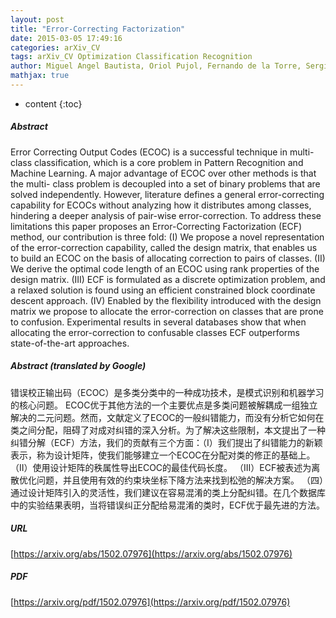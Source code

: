 ```yaml
---
layout: post
title: "Error-Correcting Factorization"
date: 2015-03-05 17:49:16
categories: arXiv_CV
tags: arXiv_CV Optimization Classification Recognition
author: Miguel Angel Bautista, Oriol Pujol, Fernando de la Torre, Sergio Escalera
mathjax: true
---
```


* content
{:toc}

##### Abstract
Error Correcting Output Codes (ECOC) is a successful technique in multi-class classification, which is a core problem in Pattern Recognition and Machine Learning. A major advantage of ECOC over other methods is that the multi- class problem is decoupled into a set of binary problems that are solved independently. However, literature defines a general error-correcting capability for ECOCs without analyzing how it distributes among classes, hindering a deeper analysis of pair-wise error-correction. To address these limitations this paper proposes an Error-Correcting Factorization (ECF) method, our contribution is three fold: (I) We propose a novel representation of the error-correction capability, called the design matrix, that enables us to build an ECOC on the basis of allocating correction to pairs of classes. (II) We derive the optimal code length of an ECOC using rank properties of the design matrix. (III) ECF is formulated as a discrete optimization problem, and a relaxed solution is found using an efficient constrained block coordinate descent approach. (IV) Enabled by the flexibility introduced with the design matrix we propose to allocate the error-correction on classes that are prone to confusion. Experimental results in several databases show that when allocating the error-correction to confusable classes ECF outperforms state-of-the-art approaches.

##### Abstract (translated by Google)
错误校正输出码（ECOC）是多类分类中的一种成功技术，是模式识别和机器学习的核心问题。 ECOC优于其他方法的一个主要优点是多类问题被解耦成一组独立解决的二元问题。然而，文献定义了ECOC的一般纠错能力，而没有分析它如何在类之间分配，阻碍了对成对纠错的深入分析。为了解决这些限制，本文提出了一种纠错分解（ECF）方法，我们的贡献有三个方面：（I）我们提出了纠错能力的新颖表示，称为设计矩阵，使我们能够建立一个ECOC在分配对类的修正的基础上。 （II）使用设计矩阵的秩属性导出ECOC的最佳代码长度。 （III）ECF被表述为离散优化问题，并且使用有效的约束块坐标下降方法来找到松弛的解决方案。 （四）通过设计矩阵引入的灵活性，我们建议在容易混淆的类上分配纠错。在几个数据库中的实验结果表明，当将错误纠正分配给易混淆的类时，ECF优于最先进的方法。

##### URL
[https://arxiv.org/abs/1502.07976](https://arxiv.org/abs/1502.07976)

##### PDF
[https://arxiv.org/pdf/1502.07976](https://arxiv.org/pdf/1502.07976)


